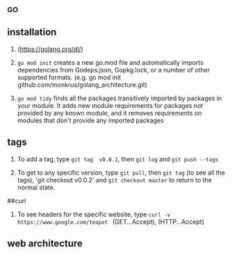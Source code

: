 ### GO

## installation

1. (https://golang.org/dl/)

2. `go mod init`  creates a new go.mod file and automatically imports dependencies from Godeps.json, Gopkg.lock, or a number of other supported formats. (e.g. go mod init github.com/monkrus/golang_architecture.git)

3. `go mod tidy` finds all the packages transitively imported by packages in your module. It adds new module requirements for packages not provided by any known module, and it removes requirements on modules that don't provide any imported packages 


## tags

1. To add a tag, type `git tag  v0.0.1`, then `git log` and `git push --tags`

2. To get to any specific version, type `git pull`, then `git tag` (to see all the tags),
   'git checkout v0.0.2' and `git checkout master` to return to the normal state.

##curl

1. To see headers for the specific website, type `curl -v  https://www.google.com/teapot `
   (GET...Accept), (HTTP...Accept)

## web architecture




